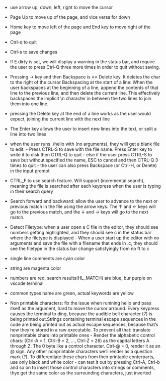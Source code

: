 - use arrow up, down, left, right to move the cursor
- Page Up to move up of the page, and vice versa for down
- Home key to move left of the page and End key to move right of the page
- Ctrl-q to quit 
- Ctrl-s to save changes
- If E.dirty is set, we will display a warning in the status bar, and require the user to press Ctrl-Q three more times in order to quit without saving.
- Pressing -> key and then Backspace is == Delete key. It deletes the char to the right of the cursor
Backspacing at the start of a line: When the user backspaces at the beginning of a line, append the contents of that line to the previous line, and then delete the current line. This effectively backspaces the implicit \n character in between the two lines to join them into one line.
- pressing the Delete key at the end of a line works as the user would expect, joining the current line with the next line
- The Enter key allows the user to insert new lines into the text, or split a line into two lines
- when the user runs ./hello with (no arguments), they willl get a blank file to edit. 
        - Press CTRL-S to save with the file name. Press Enter key to write it to disk then CTRL-Q to quit
        - else if the user press CTRL-S to save but without specified the name, ESC to cancel and then CTRL-Q 3 times to quit
        - the user can also press Backspace (or Ctrl-H, or Delete) in the input prompt 

- CTRL_F to use search feature. Will support (incremental search), meaning the file is searched after each keypress when the user is typing in their search query
- Search forward and backward: allow the user to advance to the next or previous match in the file using the arrow keys. The ↑ and ← keys will go to the previous match, and the ↓ and → keys will go to the next match.
- Detect Filetype: when a user open a C file in the editor, they should see numbers getting highlighted, and they should see c in the status bar where the filetype is displayed
        - When a user start up the editor with no arguments and save the file with a filename that ends in .c, they should see the filetype in the status bar change satisfyingly from no ft to c

- single line comments are cyan color
- string are magenta color
- numbers are red, search results(HL_MATCH) are blue, bur purple on vscode terminal
- common types name are green, actual keywords are yellow

- Non printable characters: fix the issue when runining hello and pass itself as the argument, hard to move the cursor arround. Every keypress causes the terminal to ding, because the audible bell character (7) is being printed out.Strings containing terminal escape sequences in the code are being printed out as actual escape sequences, because that’s how they’re stored in a raw executable.
        To prevent all that: translate nonprintable chars into printable ones
        - Render the alphabetic control chars: (Ctrl-A = 1, Ctrl-B = 2, …, Ctrl-Z = 26) as the capital letters A through Z. The 0 byte like a control character. Ctrl-@ = 0, render it as an @ sign. Any other nonprintable characters we’ll render as a question mark (?). To differentiate these chars from their printable conterparts, use only black and white color
        - can test it out by pressing Ctrl-A, Ctrl-b and so on to insert those control characters into strings or comments, thye get the same color as the surrounding characters, just inverted

